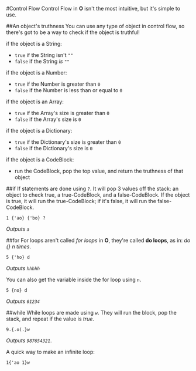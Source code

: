 #Control Flow
Control Flow in **O** isn't the most intuitive, but it's simple to use.

##An object's truthness
You can use any type of object in control flow, so there's got to be a way to check if the object is truthful!

if the object is a String:

* `true` if the String isn't `""`
* `false` if the String *is* `""`

if the object is a Number:

* `true` if the Number is greater than `0`
* `false` if the Number is less than or equal to `0`

if the object is an Array:

* `true` if the Array's size is greater than `0`
* `false` if the Array's size is `0`

if the object is a Dictionary:

* `true` if the Dictionary's size is greater than `0`
* `false` if the Dictionary's size is `0`

if the object is a CodeBlock:

* run the CodeBlock, pop the top value, and return the truthness of that object

##if
If statements are done using `?`. It will pop 3 values off the stack: an object to check true, a true-CodeBlock, and a false-CodeBlock. If the object is true, it will run the true-CodeBlock; if it's false, it will run the false-CodeBlock.
```
1 {'ao} {'bo} ?
```
*Outputs `a`*


##for
For loops aren't called *for loops* in **O**, they're called **do loops**, as in: *do {} n times*.
```
5 {'ho} d
```
*Outputs `hhhhh`*

You can also get the variable inside the for loop using `n`.
```
5 {no} d
```
*Outputs `01234`*

##while
While loops are made using `w`. They will run the block, pop the stack, and repeat if the value is *true*.
```
9.{.o(.}w
```
*Outputs `987654321`*.

A quick way to make an infinite loop:
```
1{'ao 1}w
```
